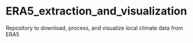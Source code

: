 # ERA5_extraction_and_visualization
 Repository to download, process, and visualize local climate data from ERA5

